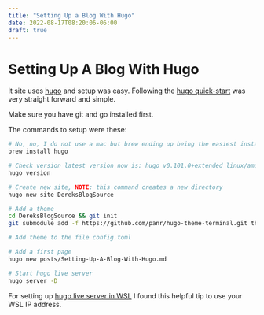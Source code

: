 ```yaml
---
title: "Setting Up a Blog With Hugo"
date: 2022-08-17T08:20:06-06:00
draft: true
---
```


# Setting Up A Blog With Hugo

It site uses [hugo](hugo) and setup was easy. Following the
[hugo quick-start](https://gohugo.io/getting-started/quick-start/) was very
straight forward and simple.

Make sure you have git and go installed first.

The commands to setup were these:

```sh
# No, no, I do not use a mac but brew ending up being the easiest install method
brew install hugo

# Check version latest version now is: hugo v0.101.0+extended linux/amd64
hugo version

# Create new site, NOTE: this command creates a new directory
hugo new site DereksBlogSource

# Add a theme
cd DereksBlogSource && git init
git submodule add -f https://github.com/panr/hugo-theme-terminal.git themes/terminal

# Add theme to the file config.toml

# Add a first page
hugo new posts/Setting-Up-A-Blog-With-Hugo.md

# Start hugo live server
hugo server -D
```

For setting up [hugo live server in WSL](https://www.saotn.org/hugo-development-environment-in-wsl-2/)
I found this helpful tip to use your WSL IP address.
